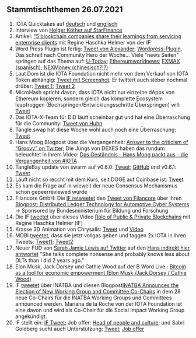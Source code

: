 ## Stammtischthemen 26.07.2021

1. IOTA Quicktakes auf [deutsch](https://www.youtube.com/watch?v=_b5hLHJtXOE) und [englisch]()
2. Interview von [Holger Köther auf StarFinance](https://blog.starfinanz.de/interview-iota-foundation/)
3. Artikel: ["5 blockchain companies share their learnings from servicing enterprise clients](https://app.blockdata.tech/blog/roundup/5-blockchain-companies-share-their-learnings-from-servicing-enterprise-clients) mit Regine Haschka Helmer von der IF
4. Word Press Plugin ist fertig: [Tweet von Alexander](https://twitter.com/shortaktien/status/1417497504703209486?s=19); [Wordpress-Plugin](https://wordpress.org/plugins/pay-with-iota/), Das schreit nach Community Hero der Woche... Viele "news Seiten" springen auf das Thema auf: [U-Today](https://u.today/iota-payments-can-now-be-accepted-via-wordpress-plugin); [Ethereumworldnews](https://en.ethereumworldnews.com/iotas-wordpress-plugin-could-increase-its-accessibility-and-adoption/); [FXMAX (spanisch)](https://es.fxmag.com/articulo/nuevo-plugin-de-wordpress-permite-realizar-pagos-con-iota); [NEXMoney (chinesisch?!?)](https://nextmoney.jp/?p=43170)
5. Laut Dom ist die IOTA Foundation nicht mehr von dem Verkauf von IOTA Token abhängig: [Tweet mit Screenshot](https://twitter.com/Vrom14286662/status/1417557160540745737?s=20); Er twittert auch sleber nochmal drüber: [Tweet 1](https://twitter.com/DomSchiener/status/1417578796979470340?s=20); [Tweet 2](https://twitter.com/DomSchiener/status/1417582121229688832?s=20)
6. MicroHash spricht davon, dass IOTA nicht nur einzelne dApps von Ethereum kopieren, sondern gleich das komplette Ecosystem leapfroggen (Bochspringen/Entwicklungsschritte Überspringen) will: [Tweet](https://twitter.com/micro_hash/status/1417397728359944192?s=20)
7. Das IOTA-X-Team für DiD läuft scheinbar gut und hat eine Überraschung für die Community: [Tweet von Huhn](https://twitter.com/huhn511/status/1417198956057092096?s=20)
8. Tangle.swap hat diese Woche wohl auch noch eine Überraschung: [Tweet](https://twitter.com/TangleSwapE/status/1417441342720983042?s=20)
9. Hans Moog Blogpost über die Vergangenheit: [Answer to the criticism of “Groovy” on Twitter](https://husqy.medium.com/answer-to-the-criticism-of-groovy-on-twitter-ca5f1355d3c3); Die Jungs von DEXES haben das rundum beleuchtet in ihrem Video: [Das Geständnis - Hans Moog packt aus - die Vergangenheit von #IOTA](https://www.youtube.com/watch?v=ONw1VF9KHsQ)
10. TangleBay update von swarm auf v0.6.0: [Tweet](https://twitter.com/TANGLEBAY/status/1417620928872292358?s=20); [GitHub](https://github.com/tanglebay/swarm) und v0.6.1: [Tweet](https://twitter.com/TANGLEBAY/status/1417902111786942468?s=20)
11. Läuft nicht so reccht mit dem Kurs, seit DOGE auf Coinbase ist: [Tweet](https://twitter.com/ttvCrypt0Jack/status/1417346708946702359?s=20) 
12. Es kam die Frage auf in wieweit der neue Consensus Mechanismus schon gepeerreviewed wurde
13. Filancore GmbH: Die [IF retweetet](https://twitter.com/iota/status/1407696085947236354?s=20) den [Tweet von Filancore](https://twitter.com/FilancoreGmbH/status/1417772013427560449?s=20) über ihren [Blogpost: Distributed Ledger Technology for Automotive Cyber Systems](https://filancoregmbh.medium.com/distributed-ledger-technology-for-automotive-cyber-systems-6eabb8196efb) -> Sponsored by Bundesministerium für Bildung und Forschung
14. Die IF [tweetet](https://twitter.com/iota/status/1417877259613052930?s=20) über dieses Video [Role of Public & Private Blockchains](https://www.youtube.com/watch?v=Et_tRYVMteE) mit Regine Haschka Helmer [IF]
15. Krasse 3D Animation von Chrysalis: [Tweet](https://twitter.com/TvanHelsdingen/status/1417841190184050688) und [Video](https://www.youtube.com/watch?v=B45FUoN7XcM)
16. MOBI [tweetet](https://twitter.com/dltMOBI/status/1417556369088069640?s=20), dass sie jetzt vollgas geben und taggen 2x IOTA in ihren Tweets: [Tweet1](https://twitter.com/dltMOBI/status/1417929736987238405?s=20); [Tweet2](https://twitter.com/dltMOBI/status/1417931949549707271?s=20)
17. Neuer FUD von [Sarah Jamie Lewis auf Twitter](https://twitter.com/SarahJamieLewis/status/1417940969895325696?s=19) auf den [Hans indirekt hier antwortet](https://twitter.com/hus_qy/status/1418000018892595203?s=19) "She talks complete nonsense and probably knows less about DLTs than I did 2 years ago."
18. Elon Musk, Jack Dorsey und Cathie Wood auf der B Word Live : [Bitcoin as a tool for economic empowerment (Elon Musk /Jack Dorsey / Cathie Wood)](https://www.youtube.com/watch?v=GhQfEYEPdgQ)
19. IF [tweetet](https://twitter.com/iota/status/1418117880592359429?s=20) über INATBA und diesen Blogpost[INATBA Announces the Election of New Working Group and Committee Co-Chairs](https://inatba.org/news/co-chair-elections/) in dem 28 neue Co-Chairs für die INATBA Working Groups und Committees announced werden. Mariana de la Roche von der IOTA Foundation ist eine davon und wird als Co-Chair für die Social Impact Working Group angekündigt.
20. IF stellt ein: [IF Tweet](https://twitter.com/iota/status/1417840565467627520?s=20); Job offer: [Head of people and culture](https://iota.bamboohr.com/jobs/view.php?id=161&source=aWQ9MTg%3D); und Sabri Goldberg sucht auch Unterstützung: [Tweet](https://twitter.com/sabrigoldberg/status/1418156786469773315?s=19); [Job offer](https://iota-foundation.onelogin.com/login2/?return=eyJhbGciOiJIUzI1NiIsInR5cCI6IkpXVCJ9.eyJhcHBfaWQiOiJjMTdhODZlNC02NTU0LTQ2OTItYWYyZC1mMGNmNTJlYjQzZTgiLCJ1cmkiOiJodHRwczovL2lvdGEtZm91bmRhdGlvbi5vbmVsb2dpbi5jb20vdHJ1c3Qvc2FtbDIvaHR0cC1wb3N0L3Nzby9jMTdhODZlNC02NTU0LTQ2OTItYWYyZC1mMGNmNTJlYjQzZTg_c2FtbF9yZXF1ZXN0X3BhcmFtc190b2tlbj1kZGRmOWU3MDVmLjM1NzczNWY1MThhNGU5MGVmODkxOTZiMjMxNzBlNzJkNTUzODgyZjMuQzNNQUYwWF9fM19nY00tRXNfUEVhTzlraTNCWDJhTlMwOFRYQWFrNThZdyUzRCIsImF1ZCI6IkFDQ0VTUyIsImV4cCI6MTYyNjk1NzA2NSwicGFyYW1zIjp7fSwibm90aWZpY2F0aW9uIjp7Im1lc3NhZ2UiOiJDb25uZWN0aW5nIHRvICoqQmFtYm9vSFIqKiIsInZhbHVlcyI6WyIqKkJhbWJvb0hSKioiXSwidGVtcGxhdGVfaWQiOiJjb25uZWN0aW5nX3RvX2FwcCIsImljb24iOiJjb25uZWN0aW9uIiwidHlwZSI6ImluZm8ifSwibWV0aG9kIjoiZ2V0IiwiaXNzIjoiTU9OT1JBSUwifQ.Aij7rugUnbBMCmwWihyjOL17dC8j2tQ0Yp3w5wGrgIk#app=c17a86e4-6554-4692-af2d-f0cf52eb43e8)
